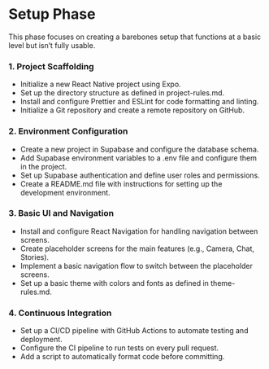 # **Setup Phase**

This phase focuses on creating a barebones setup that functions at a basic level but isn’t fully usable.

### **1\. Project Scaffolding**

- Initialize a new React Native project using Expo.
- Set up the directory structure as defined in project-rules.md.
- Install and configure Prettier and ESLint for code formatting and linting.
- Initialize a Git repository and create a remote repository on GitHub.

### **2\. Environment Configuration**

- Create a new project in Supabase and configure the database schema.
- Add Supabase environment variables to a .env file and configure them in the project.
- Set up Supabase authentication and define user roles and permissions.
- Create a README.md file with instructions for setting up the development environment.

### **3\. Basic UI and Navigation**

- Install and configure React Navigation for handling navigation between screens.
- Create placeholder screens for the main features (e.g., Camera, Chat, Stories).
- Implement a basic navigation flow to switch between the placeholder screens.
- Set up a basic theme with colors and fonts as defined in theme-rules.md.

### **4\. Continuous Integration**

- Set up a CI/CD pipeline with GitHub Actions to automate testing and deployment.
- Configure the CI pipeline to run tests on every pull request.
- Add a script to automatically format code before committing.
